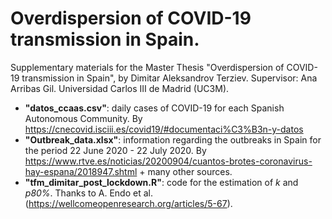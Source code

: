 # Overdispersion of COVID-19 transmission in Spain.

Supplementary materials for the Master Thesis "Overdispersion of COVID-19 transmission in Spain", by Dimitar Aleksandrov Terziev. Supervisor: Ana Arribas Gil. Universidad Carlos III de Madrid (UC3M).


- **"datos_ccaas.csv"**: daily cases of COVID-19 for each Spanish Autonomous Community. By https://cnecovid.isciii.es/covid19/#documentaci%C3%B3n-y-datos
- **"Outbreak_data.xlsx"**: information regarding the outbreaks in Spain for the period 22 June 2020 - 22 July 2020. By https://www.rtve.es/noticias/20200904/cuantos-brotes-coronavirus-hay-espana/2018947.shtml + many other sources.
- **"tfm_dimitar_post_lockdown.R"**: code for the estimation of *k* and *p80%*. Thanks to A. Endo et al. (https://wellcomeopenresearch.org/articles/5-67).

